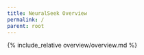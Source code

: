```yaml
---
title: NeuralSeek Overview
permalink: /
parent: root
---
```


{% include_relative overview/overview.md %}
